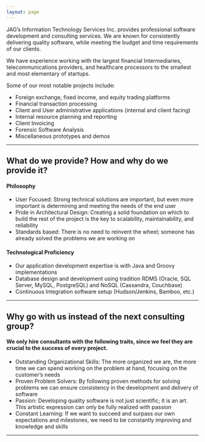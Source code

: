 ```yaml
---
layout: page
---
```


JAG’s Information Technology Services Inc. provides professional software development and consulting services. We are known for consistently delivering quality software, while meeting the budget and time requirements of our clients.

We have experience working with the largest financial Intermediaries, telecommunications providers, and healthcare processors to the smallest and most elementary of startups.

Some of our most notable projects include:

- Foreign exchange, fixed income, and equity trading platforms
- Financial transaction processing
- Client and User administrative applications (internal and client facing)
- Internal resource planning and reporting
- Client Invoicing
- Forensic Software Analysis
- Miscellaneous prototypes and demos

___

## What do we provide? How and why do we provide it?

#### Philosophy

- User Focused: Strong technical solutions are important, but even more important is determining and meeting the needs of the end user
- Pride in Architectural Design: Creating a solid foundation on which to build the rest of the project is the key to scalability, maintainability, and reliability
- Standards based: There is no need to reinvent the wheel; someone has already solved the problems we are working on
 
#### Technological Proficiency

- Our application development expertise is with Java and Groovy implementations
- Database design and development using tradition RDMS (Oracle, SQL Server, MySQL, PostgreSQL) and NoSQL (Cassandra, Couchbase)
- Continuous Integration software setup (Hudson/Jenkins, Bamboo, etc.)

___

## Why go with us instead of the next consulting group?

#### We only hire consultants with the following traits, since we feel they are crucial to the success of every project.

- Outstanding Organizational Skills: The more organized we are, the more time we can spend working on the problem at hand, focusing on the customer’s needs
- Proven Problem Solvers: By following proven methods for solving problems we can ensure consistency in the development and delivery of software
- Passion: Developing quality software is not just scientific; it is an art. This artistic expression can only be fully realized with passion
- Constant Learning: If we want to succeed and surpass our own expectations and milestones, we need to be constantly improving and knowledge and skills

___
